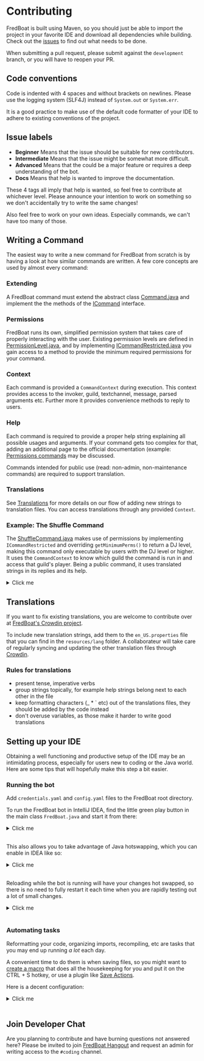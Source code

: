 # Contributing
FredBoat is built using Maven, so you should just be able to import the project in your favorite IDE and download all dependencies while building. Check out the [issues](https://github.com/Frederikam/FredBoat/issues) to find out what needs to be done.

When submitting a pull request, please submit against the `development` branch, or you will have to reopen your PR. 

## Code conventions
Code is indented with 4 spaces and without brackets on newlines. Please use the logging system (SLF4J) instead of `System.out` or `System.err`.

It is a good practice to make use of the default code formatter of your IDE to adhere to existing conventions of the project.

## Issue labels
* **Beginner** Means that the issue should be suitable for new contributors.
* **Intermediate** Means that the issue might be somewhat more difficult.
* **Advanced** Means that the could be a major feature or requires a deep understanding of the bot.
* **Docs** Means that help is wanted to improve the documentation.

These 4 tags all imply that help is wanted, so feel free to contribute at whichever level. Please announce your intention to work on something so we don't accidentally try to write the same changes!

Also feel free to work on your own ideas. Especially commands, we can't have too many of those.

## Writing a Command

The easiest way to write a new command for FredBoat from scratch is by having a look at how similar commands are written.
A few core concepts are used by almost every command:

### Extending
A FredBoat command must extend the abstract class [Command.java](https://github.com/Frederikam/FredBoat/blob/master/FredBoat/src/main/java/fredboat/commandmeta/abs/Command.java) and implement the the methods of the [ICommand](https://github.com/Frederikam/FredBoat/blob/master/FredBoat/src/main/java/fredboat/commandmeta/abs/ICommand.java) interface.

### Permissions
FredBoat runs its own, simplified permission system that takes care of properly interacting with the user. Existing permission levels are defined in [PermissionLevel.java](https://github.com/Frederikam/FredBoat/blob/master/FredBoat/src/main/java/fredboat/perms/PermissionLevel.java), and by implementing [ICommandRestricted.java](https://github.com/Frederikam/FredBoat/blob/master/FredBoat/src/main/java/fredboat/commandmeta/abs/ICommandRestricted.java) you gain access to a method to provide the minimum required permissions for your command.

### Context
Each command is provided a `CommandContext` during execution. This context provides access to the invoker, guild, textchannel, message, parsed arguments etc. Further more it provides convenience methods to reply to users.

### Help
Each command is required to provide a proper help string explaining all possible usages and arguments. If your command gets too complex for that, adding an additional page to the official documentation (example: [Permissions commands](https://fredboat.com/docs/permissions) may be discussed.

Commands intended for public use (read: non-admin, non-maintenance commands) are required to support translation.

### Translations
See [Translations](https://github.com/Frederikam/FredBoat/blob/master/CONTRIBUTING.md#translations) for more details on our flow of adding new strings to translation files.
You can access translations through any provided `Context`.

### Example: The Shuffle Command

The [ShuffleCommand.java](https://github.com/Frederikam/FredBoat/blob/master/FredBoat/src/main/java/fredboat/command/music/control/ShuffleCommand.java) makes use of permissions by implementing `ICommandRestricted` and overriding `getMinimumPerms()` to return a DJ level, making this command only executable by users with the DJ level or higher. It uses the `CommandContext` to know which guild the command is run in and access that guild's player. Being a public command, it uses translated strings in its replies and its help.

<details><summary>Click me</summary>

```java
public class ShuffleCommand extends Command implements IMusicCommand, ICommandRestricted {

    @Override
    public void onInvoke(@Nonnull CommandContext context) {
        GuildPlayer player = PlayerRegistry.get(context.guild);
        player.setShuffle(!player.isShuffle());

        if (player.isShuffle()) {
            context.reply(context.i18n("shuffleOn"));
        } else {
            context.reply(context.i18n("shuffleOff"));
        }
    }

    @Nonnull
    @Override
    public String help(@Nonnull Context context) {
        return "{0}{1}\n#" + context.i18n("helpShuffleCommand");
    }

    @Override
    public PermissionLevel getMinimumPerms() {
        return PermissionLevel.DJ;
    }
}
```
</details>


## Translations

If you want to fix existing translations, you are welcome to contribute over at [FredBoat's Crowdin project](https://crowdin.com/project/fredboat).

To include new translation strings, add them to the `en_US.properties` file that you can find in the `resources/lang` folder. A collaborateur will take care of regularly syncing and updating the other translation files through [Crowdin](https://crowdin.com/project/fredboat).

### Rules for translations
- present tense, imperative verbs
- group strings topically, for example help strings belong next to each other in the file
- keep formatting characters (\_ \* \` etc) out of the translations files, they should be added by the code instead
- don't overuse variables, as those make it harder to write good translations


## Setting up your IDE

Obtaining a well functioning and productive setup of the IDE may be an intimidating process, especially for users new to coding or the Java world. Here are some tips that will hopefully make this step a bit easier.

### Running the bot

Add `credentials.yaml` and `config.yaml` files to the FredBoat root directory.

To run the FredBoat bot in IntelliJ IDEA, find the little green play button in the main class `FredBoat.java` and start it from there:
<details><summary>Click me</summary>

[![Running from IDEA](https://fred.moe/ETs.png)](https://fred.moe/ETs.png)
</details>
<br/>

This also allows you to take advantage of Java hotswapping, which you can enable in IDEA like so:
<details><summary>Click me</summary>

[![Hot swapping settings](https://fred.moe/XhC.png)](https://fred.moe/XhC.png)
</details>
<br/>

Reloading while the bot is running will have your changes hot swapped, so there is no need to fully restart it each time when you are rapidly testing out a lot of small changes.
<details><summary>Click me</summary>

[![Reloading changed classes](https://fred.moe/pFG.png)](https://fred.moe/pFG.png)
</details>
<br/>

### Automating tasks

Reformatting your code, organizing imports, recompiling, etc are tasks that you may end up running _a lot_ each day.

A convenient time to do them is when saving files, so you might want to [create a macro](https://www.jetbrains.com/help/idea/using-macros-in-the-editor.html) that does all the housekeeping for you and put it on the CTRL + S hotkey, or use a plugin like [Save Actions](https://plugins.jetbrains.com/plugin/7642-save-actions).

Here is a decent configuration:
<details><summary>Click me</summary>

[![Save Actions plugin settings](https://fred.moe/j7b.png)](https://fred.moe/j7b.png)
</details>
<br/>

## Join Developer Chat

Are you planning to contribute and have burning questions not answered here? Please be invited to join [FredBoat Hangout](https://discord.gg/cgPFW4q) and request an admin for writing access to the `#coding` channel.
